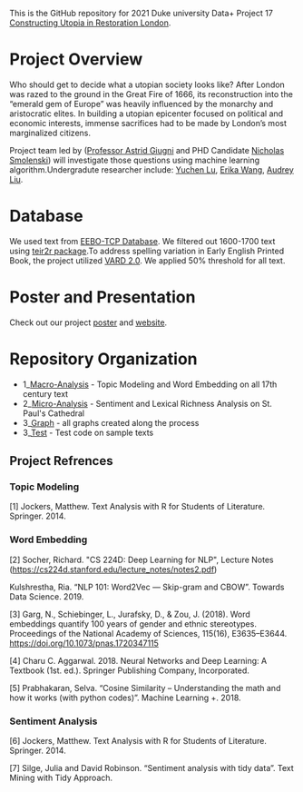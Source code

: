 This is the GitHub repository for 2021 Duke university Data+ Project 17 [Constructing Utopia in Restoration London](https://bigdata.duke.edu/projects/constructing-utopias-restoration-london).

# Project Overview
Who should get to decide what a utopian society looks like? After London was razed to the ground in the Great Fire of 1666, its reconstruction into the “emerald gem of Europe” was heavily influenced by the monarchy and aristocratic elites. In building a utopian epicenter focused on political and economic interests, immense sacrifices had to be made by London’s most marginalized citizens. 

Project team led by ([Professor Astrid Giugni](https://bigdata.duke.edu/people/astrid-adele-giugni) and PHD Candidate [Nicholas Smolenski](https://scholars.duke.edu/person/nicholas.smolenski)) will 
investigate those questions using machine learning algorithm.Undergradute researcher include: [Yuchen Lu](https://www.linkedin.com/in/yuchen-lu-2023/), [Erika Wang](https://www.linkedin.com/in/erika-wang-90911a175/), [Audrey Liu](https://www.linkedin.com/in/audrey-liu-2b244a1a3/).

# Database
We used text from [EEBO-TCP Database](https://quod.lib.umich.edu/e/eebogroup/).
We filtered out 1600-1700 text using [teir2r package](https://rdrr.io/github/michaelgavin/tei2r/).To address spelling 
variation in Early English Printed Book, the project utilized [VARD 2.0](http://ucrel.lancs.ac.uk/vard/about/). We applied 50% threshold for 
all text. 

# Poster and Presentation
Check out our project [poster](https://docs.google.com/presentation/d/1RCK63lLp28E32rZVp1LH8O7z6PfwLqFesWOEgg2Gx64/edit?usp=sharing) and [website](https://sites.duke.edu/reconstructingutopia/). 

# Repository Organization
* 1_[Macro-Analysis](https://github.com/leona-lu/Reconstructing_London/tree/main/Macro-Analysis) - Topic Modeling and Word Embedding on all 17th century text
* 2_[Micro-Analysis]() - Sentiment and Lexical Richness Analysis on St. Paul's Cathedral
* 3_[Graph](https://github.com/leona-lu/Reconstructing_London/tree/main/Graph) - all graphs created along the process 
* 3_[Test](https://github.com/leona-lu/Reconstructing_London/tree/main/Test) - Test code on sample texts  

## Project Refrences 
### Topic Modeling 
[1] Jockers, Matthew. Text Analysis with R for Students of Literature. Springer. 2014.

### Word Embedding 
[2] Socher, Richard. "CS 224D: Deep Learning for NLP", Lecture Notes (https://cs224d.stanford.edu/lecture_notes/notes2.pdf)

Kulshrestha, Ria. “NLP 101: Word2Vec — Skip-gram and CBOW”. Towards Data Science. 2019.

[3] Garg, N., Schiebinger, L., Jurafsky, D., & Zou, J. (2018). Word embeddings quantify 100 years of gender and ethnic stereotypes. Proceedings of the National Academy of Sciences, 115(16), E3635–E3644. https://doi.org/10.1073/pnas.1720347115

[4] Charu C. Aggarwal. 2018. Neural Networks and Deep Learning: A Textbook (1st. ed.). Springer Publishing Company, Incorporated.

[5] Prabhakaran, Selva. “Cosine Similarity – Understanding the math and how it works (with python codes)”. Machine Learning +. 2018.

### Sentiment Analysis
[6] Jockers, Matthew. Text Analysis with R for Students of Literature. Springer. 2014.

[7] Silge, Julia and David Robinson. “Sentiment analysis with tidy data”. Text Mining with Tidy Approach. 




